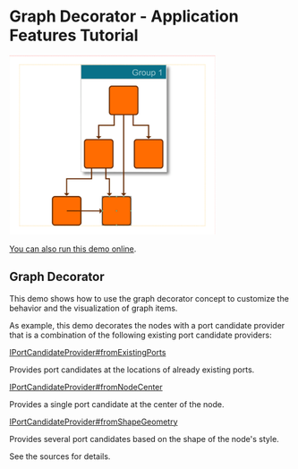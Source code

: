 # Graph Decorator - Application Features Tutorial

<img src="../../resources/image/demo-graph-decorator.png" alt="demo-thumbnail" height="320"/>

[You can also run this demo online](https://live.yworks.com/demos/03-tutorial-application-features/graph-decorator/index.html).

## Graph Decorator

This demo shows how to use the graph decorator concept to customize the behavior and the visualization of graph items.

As example, this demo decorates the nodes with a port candidate provider that is a combination of the following existing port candidate providers:

[IPortCandidateProvider#fromExistingPorts](https://docs.yworks.com/yfileshtml/#/api/IPortCandidateProvider#fromExistingPorts)

Provides port candidates at the locations of already existing ports.

[IPortCandidateProvider#fromNodeCenter](https://docs.yworks.com/yfileshtml/#/api/IPortCandidateProvider#fromNodeCenter)

Provides a single port candidate at the center of the node.

[IPortCandidateProvider#fromShapeGeometry](https://docs.yworks.com/yfileshtml/#/api/IPortCandidateProvider#fromShapeGeometry)

Provides several port candidates based on the shape of the node's style.

See the sources for details.
